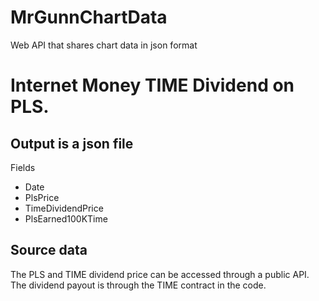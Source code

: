 # MrGunnChartData
Web API that shares chart data in json format
# Internet Money TIME Dividend on PLS. 
## Output is a json file

Fields 
- Date 
- PlsPrice
- TimeDividendPrice
- PlsEarned100KTime

## Source data

The PLS and TIME dividend price can be accessed through a public API. The dividend payout is through the TIME contract
in the code. 
